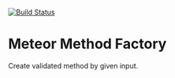 [![Build Status](https://travis-ci.org/jankapunkt/meteor-method-factory.svg?branch=master)](https://travis-ci.org/jankapunkt/meteor-method-factory)

# Meteor Method Factory

Create validated method by given input.